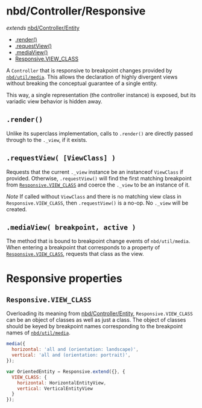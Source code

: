 # nbd/Controller/Responsive
  *extends* [nbd/Controller/Entity](Entity.md)

* [.render()](#render)
* [.requestView()](#requestview-viewclass-)
* [.mediaView()](#mediaview-breakpoint-active-)
* [Responsive.VIEW_CLASS](#responsiveview_class)

A `Controller` that is responsive to breakpoint changes provided by
[`nbd/util/media`](../../util/media.md). This allows the declaration of highly
divergent views without breaking the conceptual guarantee of a single entity.

This way, a single representation (the controller instance) is exposed, but its
variadic view behavior is hidden away.

## `.render()`

Unlike its superclass implementation, calls to `.render()` are directly passed
through to the `._view`, if it exists.

## `.requestView( [ViewClass] )`

Requests that the current `._view` instance be an instanceof `ViewClass` if
provided. Otherwise, `.requestView()` will find the first matching breakpoint
from [`Responsive.VIEW_CLASS`](#responsiveview_class) and coerce the `._view`
to be an instance of it.

*Note* If called without `ViewClass` and there is no matching view class in
`Responsive.VIEW_CLASS`, then `.requestView()` is a no-op. No `._view` will be
created.

## `.mediaView( breakpoint, active )`

The method that is bound to breakpoint change events of `nbd/util/media`. When
entering a breakpoint that corresponds to a property of
[`Responsive.VIEW_CLASS`](#responsiveview_class), requests that class as the
view.

# Responsive properties

## `Responsive.VIEW_CLASS`

Overloading its meaning from
[nbd/Controller/Entity](Entity.md#entityview_class), `Responsive.VIEW_CLASS`
can be an object of classes as well as just a class. The object of classes
should be keyed by breakpoint names corresponding to the breakpoint names of
[`nbd/util/media`](../../util/media.md).

```javascript
media({
  horizontal: 'all and (orientation: landscape)',
  vertical: 'all and (orientation: portrait)',
});

var OrientedEntity = Responsive.extend({}, {
  VIEW_CLASS: {
    horizontal: HorizontalEntityView,
    vertical: VerticalEntityView
  }
});
```
